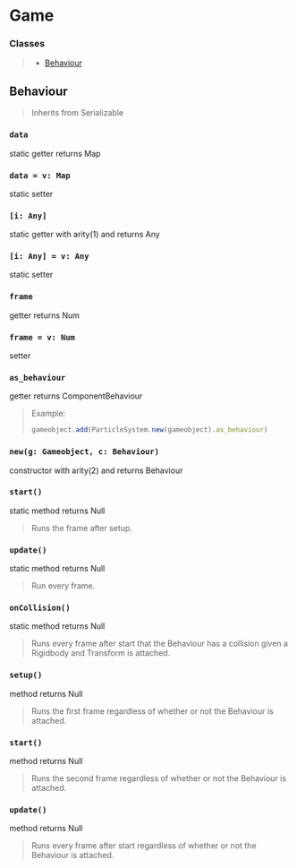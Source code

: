 # Game
### Classes
> - [Behaviour](Behaviour)
## Behaviour
> Inherits from Serializable
### ``data``
static getter returns Map
### ``data = v: Map``
static setter
### ``[i: Any]``
static getter with arity(1) and returns Any
### ``[i: Any] = v: Any``
static setter
### ``frame``
getter returns Num
### ``frame = v: Num``
setter
### ``as_behaviour``
getter returns ComponentBehaviour
> Example:
> ```js
> gameobject.add(ParticleSystem.new(gameobject).as_behaviour)
> ```
### ``new(g: Gameobject, c: Behaviour)``
constructor with arity(2) and returns Behaviour
### ``start()``
static method returns Null
> Runs the frame after setup.
### ``update()``
static method returns Null
> Run every frame.
### ``onCollision()``
static method returns Null
> Runs every frame after start that the Behaviour has a collision given a Rigidbody and Transform is attached.
### ``setup()``
method returns Null
> Runs the first frame regardless of whether or not the Behaviour is attached.
### ``start()``
method returns Null
> Runs the second frame regardless of whether or not the Behaviour is attached.
### ``update()``
method returns Null
> Runs every frame after start regardless of whether or not the Behaviour is attached.
